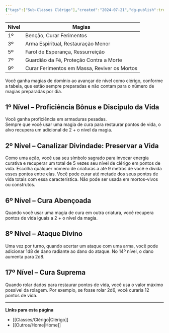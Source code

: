 ```yaml
---
{"tags":["Sub-Classes Clérigo"],"created":"2024-07-21","dg-publish":true,"permalink":"/classes/extras/clerigo/vida/","dgPassFrontmatter":true}
---
```



| Nível | Magias                            |
|-------|-----------------------------------|
| 1º    | Benção, Curar Ferimentos           |
| 3º    | Arma Espiritual, Restauração Menor |
| 5º    | Farol de Esperança, Ressurreição   |
| 7º    | Guardião da Fé, Proteção Contra a Morte |
| 9º    | Curar Ferimentos em Massa, Reviver os Mortos |

Você ganha magias de domínio ao avançar de nível como clérigo, conforme a tabela, que estão sempre preparadas e não contam para o número de magias preparadas por dia.

## 1º Nível – Proficiência Bônus e Discípulo da Vida
Você ganha proficiência em armaduras pesadas.  
Sempre que você usar uma magia de cura para restaurar pontos de vida, o alvo recupera um adicional de 2 + o nível da magia.

## 2º Nível – Canalizar Divindade: Preservar a Vida
Como uma ação, você usa seu símbolo sagrado para invocar energia curativa e recuperar um total de 5 vezes seu nível de clérigo em pontos de vida. Escolha qualquer número de criaturas a até 9 metros de você e divida esses pontos entre elas. Você pode curar até metade dos seus pontos de vida totais com essa característica. Não pode ser usada em mortos-vivos ou construtos.

## 6º Nível – Cura Abençoada
Quando você usar uma magia de cura em outra criatura, você recupera pontos de vida iguais a 2 + o nível da magia.

## 8º Nível – Ataque Divino
Uma vez por turno, quando acertar um ataque com uma arma, você pode adicionar 1d8 de dano radiante ao dano do ataque. No 14º nível, o dano aumenta para 2d8.

## 17º Nível – Cura Suprema
Quando rolar dados para restaurar pontos de vida, você usa o valor máximo possível da rolagem. Por exemplo, se fosse rolar 2d6, você curaria 12 pontos de vida.
___
**Links para esta página**  
- [[Classes/Clérigo\|Clérigo]]
- [[Outros/Home\|Home]]